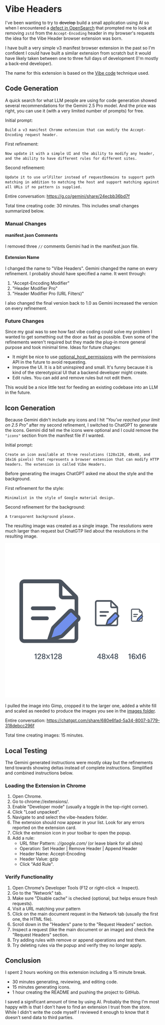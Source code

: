 # Vibe Headers

I've been wanting to try to ~~develop~~ build a small application using AI so when I encountered a [defect in OpenSearch](https://github.com/opensearch-project/OpenSearch/issues/17339) that prompted me to look at removing `zstd` from the `Accept-Encoding` header in my browser's requests the idea for the Vibe Header browser extension was born.

I have built a very simple v3 manifest browser extension in the past so I'm confident I could have built a similar extension from scratch but it would have likely taken between one to three full days of development (I'm mostly a back-end developer).

The name for this extension is based on the [Vibe code](https://en.wikipedia.org/wiki/Vibe_coding) technique used. 

## Code Generation

A quick search for what LLM people are using for code generation showed several recommendations for the Gemini 2.5 Pro model. And the price was right, you can use it (with a very limited number of prompts) for free.

Initial prompt:

    Build a v3 manifest Chrome extension that can modify the Accept-Encoding request header.

First refinement:

    Now update it with a simple UI and the ability to modify any header, and the ability to have different rules for different sites.

Second refinement:

    Update it to use urlFilter instead of requestDomains to support path matching in addition to matching the host and support matching against all URLs if no pattern is supplied.

Entire conversation: <https://g.co/gemini/share/24ecbb36bd7f>

Total time creating code: 30 minutes. This includes small changes summarized below.

### Manual Changes

#### manifest.json Comments

I removed three `//` comments Gemini had in the manifest.json file.

#### Extension Name

I changed the name to "Vibe Headers". Gemini changed the name on every refinement. I probably should have specified a name. It went through: 

1. "Accept-Encoding Modifier"
2. "Header Modifier Pro"
3. "Header Modifier Pro (URL Filters)"

I also changed the final version back to 1.0 as Gemini increased the version on every refinement.

### Future Changes

Since my goal was to see how fast vibe coding could solve my problem I wanted to get something out the door as fast as possible. Even some of the refinements weren't required but they made the plug-in more general purpose and took minimal time. Ideas for future changes:

* It might be nice to use [optional_host_permissions](https://developer.mozilla.org/en-US/docs/Mozilla/Add-ons/WebExtensions/manifest.json/optional_host_permissions) with the permissions API in the future to avoid requesting.
* Improve the UI. It is a bit uninspired and small. It's funny because it is kind of the stereotypical UI that a backend developer might create. 
* Edit rules. You can add and remove rules but not edit them.

This would be a nice little test for feeding an existing codebase into an LLM in the future.

## Icon Generation

Because Gemini didn't include any icons and I hit *"You’ve reached your limit on 2.5 Pro"* after my second refinement, I switched to ChatGPT to generate the icons. Gemini did tell me the icons were optional and I could remove the `"icons"` section from the manifest file if I wanted.

Initial prompt: 

    Create an icon available at three resolutions (128x128, 48x48, and 16x16 pixels) that represents a browser extension that can modify HTTP headers. The extension is called Vibe Headers.

Before generating the images ChatGPT asked me about the style and the background.

First refinement for the style:

    Minimalist in the style of Google material design.

Second refinement for the background:

    A transparent background please.

The resulting image was created as a single image. The resolutions were much larger than request but ChatGTP lied about the resolutions in the resulting image.

![Three icons all rendered in a single image with text indicating the images are of the requested size while they are actually much larger.](icons.png "ChatGPT generated icons")

I pulled the image into Gimp, cropped it to the larger one, added a white fill and scaled as needed to produce the images you see in the [images folder](./images/).

Entire conversation: <https://chatgpt.com/share/680e6fad-5a34-8007-b779-318debcc296f>

Total time creating images: 15 minutes.

## Local Testing

The Gemini generated instructions were mostly okay but the refinements tend towards showing deltas instead of complete instructions. Simplified and combined instructions below.

### Loading the Extension in Chrome

1. Open Chrome.
2. Go to chrome://extensions/.
3. Enable "Developer mode" (usually a toggle in the top-right corner).
4. Click "Load unpacked".
5. Navigate to and select the vibe-headers folder.
6. The extension should now appear in your list. Look for any errors reported on the extension card.
7. Click the extension icon in your toolbar to open the popup.
8. Add a rule:
    * URL filter Pattern: *://google.com/* (or leave blank for all sites)
    * Operation: Set Header | Remove Header | Append Header
    * Header Name: Accept-Encoding
    * Header Value: gzip
    * Click "Add Rule".

### Verify Functionality

1. Open Chrome's Developer Tools (F12 or right-click -> Inspect).
2. Go to the "Network" tab.
3. Make sure "Disable cache" is checked (optional, but helps ensure fresh requests).
4. Visit a URL matching your pattern 
5. Click on the main document request in the Network tab (usually the first one, the HTML file).
6. Scroll down in the "Headers" pane to the "Request Headers" section.
7. Inspect a request (like the main document or an image) and check the "Request Headers" section.
8. Try adding rules with remove or append operations and test them.
9. Try deleting rules via the popup and verify they no longer apply.

## Conclusion

I spent 2 hours working on this extension including a 15 minute break. 

* 30 minutes generating, reviewing, and editing code.
* 15 minutes generating icons.
* 1 hour creating the README and pushing the project to GitHub.

I saved a significant amount of time by using AI. Probably the thing I'm most happy with is that I don't have to find an extension I trust from the store. While I didn't write the code myself I reviewed it enough to know that it doesn't send data to third parties.
